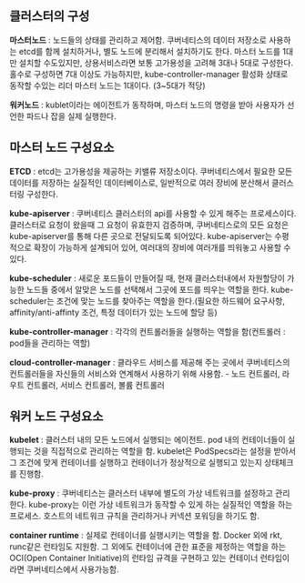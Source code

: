 ## 클러스터의 구성  
**마스터노드** : 노드들의 상태를 관리하고 제어함. 쿠버네티스의 데이터 저장소로 사용하는 etcd를 함께 설치하거나, 별도 노드에 분리해서 설치하기도 한다.
마스터 노드를 1대만 설치할 수도있지만, 상용서비스라면 보통 고가용성을 고려해 3대나 5대로 구성한다. 홀수로 구성하면 7대 이상도 가능하지만, 
kube-controller-manager 활성화 상태로 동작할 수있는 리더 마스터 노드는 1대이다. (3~5대가 적당)  
  
**워커노드** : kublet이라는 에이전트가 동작하며, 마스터 노드의 명령을 받아 사용자가 선언한 파드나 잡을 실제 실행한다.


## 마스터 노드 구성요소
**ETCD** : etcd는 고가용성을 제공하는 키밸류 저장소이다. 쿠버네티스에서 필요한 모든 데이터를 저장하는 실질적인 데이터베이스로, 일반적으로 
여러 장비에 분산해서 클러스터링 구성한다.  
  
**kube-apiserver** : 쿠버네티스 클러스터의 api를 사용할 수 있게 해주는 프로세스이다. 클러스터로 요청이 왔을때 그 요청이 유효한지 검증하며,
쿠버네티스로의 모든 요청은 kube-apiserver를 통해 다른 곳으로 전달되도록 되어있다. kube-apiserver는 수평적으로 확장이 가능하게 설계되어 있어,
여러대의 장비에 여러개를 띄워놓고 사용할 수 있다.  

**kube-scheduler** : 새로운 포드들이 만들어질 때, 현재 클러스터내에서 자원할당이 가능한 노드들 중에서 알맞은 노드를 선택해서 그곳에 포드를 띄우는 역할을 한다. kube-scheduler는 조건에 맞는 노드를 찾아주는 역할을 한다.(필요한 하드웨어 요구사항, affinity/anti-affinty 조건, 특정 데이터가 있는 노드에 할당 등)  
  
**kube-controller-manager** : 각각의 컨트롤러들을 실행하는 역할을 함(컨트롤러 : pod들을 관리하는 역할)  
  
**cloud-controller-manager** : 클라우드 서비스를 제공해 주는 곳에서 쿠버네티스의 컨트롤러들을 자신들의 서비스와 연계해서 사용하기 위해 사용함. - 노드 컨트롤러, 라우트 컨트롤러, 서비스 컨트롤러, 볼륨 컨트롤러  
  
## 워커 노드 구성요소
**kubelet** : 클러스터 내의 모든 노드에서 실행되는 에이전트. pod 내의 컨테이너들이 실행되는 것을 직접적으로 관리하는 역할을 함. kubelet은 PodSpecs라는 설정을 받아서 그 조건에 맞게 컨테이너를 실행하고 컨테이너가 정상적으로 실행되고 있는지 상태체크를 진행함.  
  
**kube-proxy** : 쿠버네티스는 클러스터 내부에 별도의 가상 네트워크를 설정하고 관리한다. kube-proxy는 이런 가상 네트워크가 동작할 수 있게 하는 실질적인 역할을 하는 프로세스. 호스트의 네트워크 규칙을 관리하거나 커넥션 포워딩을 하기도 함.  
  
**container runtime** : 실제로 컨테이너를 실행시키는 역할을 함. Docker 외에 rkt, runc같은 런타임도 지원함. 그 외에도 컨테이너에 관한 표준을 제정하는 역할을 하는 OCI(Open Container Initiative)의 런타임 규격을 구현하고 있는 컨테이너 런타임이라면 쿠버네티스에서 사용가능함.
